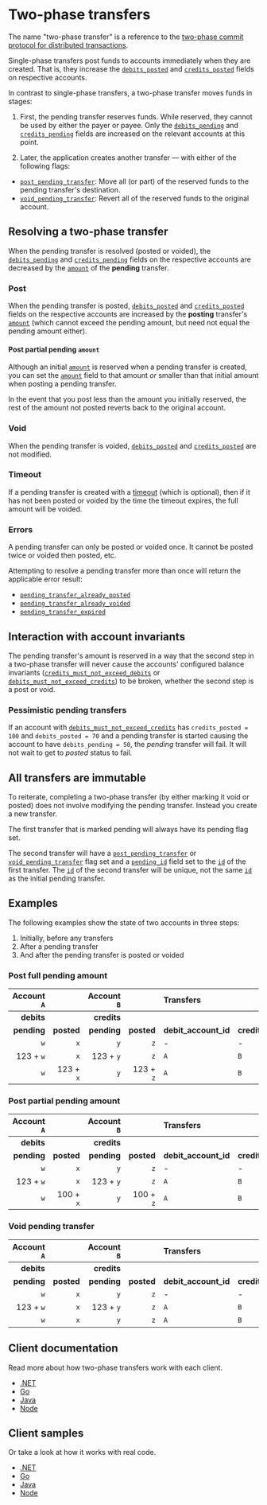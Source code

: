 # Two-phase transfers

The name "two-phase transfer" is a reference to the [two-phase commit
protocol for distributed
transactions](https://en.wikipedia.org/wiki/Two-phase_commit_protocol).

Single-phase transfers post funds to accounts immediately when they
are created. That is, they increase the
[`debits_posted`](../reference/accounts.md#debits_posted) and
[`credits_posted`](../reference/accounts.md#credits_posted) fields on
respective accounts.

In contrast to single-phase transfers, a two-phase transfer moves
funds in stages:

1. First, the pending transfer reserves funds. While reserved, they
cannot be used by either the payer or payee. Only the
[`debits_pending`](../reference/accounts.md#debits_pending) and
[`credits_pending`](../reference/accounts.md#credits_pending) fields are
increased on the relevant accounts at this point.

2. Later, the application creates another transfer — with either of
   the following flags:
* [`post_pending_transfer`](../reference/transfers.md#flagspost_pending_transfer): Move all (or part) of the reserved funds to the pending transfer's destination.
* [`void_pending_transfer`](../reference/transfers.md#flagsvoid_pending_transfer): Revert all of the reserved funds to the original account.

## Resolving a two-phase transfer

When the pending transfer is resolved (posted or voided), the
[`debits_pending`](../reference/accounts.md#debits_pending) and
[`credits_pending`](../reference/accounts.md#credits_pending) fields
on the respective accounts are decreased by the
[`amount`](../reference/transfers.md#amount) of the **pending** transfer.

### Post

When the pending transfer is posted,
[`debits_posted`](../reference/accounts.md#debits_posted) and
[`credits_posted`](../reference/accounts.md#credits_posted) fields on
the respective accounts are increased by the **posting** transfer's
[`amount`](../reference/transfers.md#amount) (which cannot exceed the
pending amount, but need not equal the pending amount either).

#### Post partial pending `amount`

Although an initial [`amount`](../reference/transfers.md#amount) is
reserved when a pending transfer is created, you can set the
[`amount`](../reference/transfers.md#amount) field to that amount *or*
smaller than that initial amount when posting a pending transfer.

In the event that you post less than the amount you initially
reserved, the rest of the amount not posted reverts back to the
original account.

### Void

When the pending transfer is voided,
[`debits_posted`](../reference/accounts.md#debits_posted) and
[`credits_posted`](../reference/accounts.md#credits_posted) are not
modified.

### Timeout

If a pending transfer is created with a [timeout](../reference/transfers.md#timeout) (which is optional),
then if it has not been posted or voided by the time the timeout
expires, the full amount will be voided.

### Errors

A pending transfer can only be posted or voided once. It cannot be
posted twice or voided then posted, etc.

Attempting to resolve a pending transfer more than once will return the applicable error result:
- [`pending_transfer_already_posted`](../reference/operations/create_transfers.md#pending_transfer_already_posted)
- [`pending_transfer_already_voided`](../reference/operations/create_transfers.md#pending_transfer_already_voided)
- [`pending_transfer_expired`](../reference/operations/create_transfers.md#pending_transfer_expired)

## Interaction with account invariants

The pending transfer's amount is reserved in a way that the second
step in a two-phase transfer will never cause the accounts' configured
balance invariants
([`credits_must_not_exceed_debits`](../reference/accounts.md#flagscredits_must_not_exceed_debits)
or
[`debits_must_not_exceed_credits`](../reference/accounts.md#flagsdebits_must_not_exceed_credits))
to be broken, whether the second step is a post or void.

### Pessimistic pending transfers

If an account with
[`debits_must_not_exceed_credits`](../reference/accounts.md#flagsdebits_must_not_exceed_credits)
has `credits_posted = 100` and `debits_posted = 70` and a pending
transfer is started causing the account to have `debits_pending = 50`,
the *pending* transfer will fail. It will not wait to get to *posted*
status to fail.

## All transfers are immutable

To reiterate, completing a two-phase transfer (by either marking it
void or posted) does not involve modifying the pending
transfer. Instead you create a new transfer.

The first transfer that is marked pending will always have its pending
flag set.

The second transfer will have a
[`post_pending_transfer`](../reference/transfers.md#flagspost_pending_transfer)
or
[`void_pending_transfer`](../reference/transfers.md#flagsvoid_pending_transfer)
flag set and a [`pending_id`](../reference/transfers.md#pending_id) field
set to the [`id`](../reference/transfers.md#id) of the first transfer. The
[`id`](../reference/transfers.md#id) of the second transfer will be
unique, not the same [`id`](../reference/transfers.md#id) as the initial
pending transfer.

## Examples

The following examples show the state of two accounts in three steps:

1. Initially, before any transfers
2. After a pending transfer
3. And after the pending transfer is posted or voided

### Post full pending amount

| Account `A` |            | Account `B` |            | Transfers            |                       |            |                         |
|------------:|-----------:|------------:|-----------:|:---------------------|:----------------------|-----------:|:------------------------|
|  **debits** |            | **credits** |            |                      |                       |            |                         |
| **pending** | **posted** | **pending** | **posted** | **debit_account_id** | **credit_account_id** | **amount** | **flags**               |
|         `w` |        `x` |         `y` |        `z` | -                    | -                     |          - | -                       |
|   123 + `w` |        `x` |   123 + `y` |        `z` | `A`                  | `B`                   |        123 | `pending`               |
|         `w` |  123 + `x` |         `y` |  123 + `z` | `A`                  | `B`                   |        123 | `post_pending_transfer` |

### Post partial pending amount

| Account `A` |            | Account `B` |            | Transfers            |                       |            |                         |
|------------:|-----------:|------------:|-----------:|:---------------------|:----------------------|-----------:|:------------------------|
|  **debits** |            | **credits** |            |                      |                       |            |                         |
| **pending** | **posted** | **pending** | **posted** | **debit_account_id** | **credit_account_id** | **amount** | **flags**               |
|         `w` |        `x` |         `y` |        `z` | -                    | -                     |          - | -                       |
|   123 + `w` |        `x` |   123 + `y` |        `z` | `A`                  | `B`                   |        123 | `pending`               |
|         `w` |  100 + `x` |         `y` |  100 + `z` | `A`                  | `B`                   |        100 | `post_pending_transfer` |

### Void pending transfer

| Account `A` |            | Account `B` |            | Transfers            |                       |            |                         |
|------------:|-----------:|------------:|-----------:|:---------------------|:----------------------|-----------:|:------------------------|
|  **debits** |            | **credits** |            |                      |                       |            |                         |
| **pending** | **posted** | **pending** | **posted** | **debit_account_id** | **credit_account_id** | **amount** | **flags**               |
|         `w` |        `x` |         `y` |        `z` | -                    | -                     |          - | -                       |
|   123 + `w` |        `x` |   123 + `y` |        `z` | `A`                  | `B`                   |        123 | `pending`               |
|         `w` |        `x` |         `y` |        `z` | `A`                  | `B`                   |        123 | `void_pending_transfer` |

## Client documentation

Read more about how two-phase transfers work with each client.

* [.NET](../clients/dotnet.md#two-phase-transfers)
* [Go](../clients/go.md#two-phase-transfers)
* [Java](../clients/java.md#two-phase-transfers)
* [Node](../clients/node.md#two-phase-transfers)

## Client samples

Or take a look at how it works with real code.

* [.NET](https://github.com/tigerbeetledb/tigerbeetle/blob/0.13.86/src/clients/dotnet/samples/two-phase/README.md)
* [Go](https://github.com/tigerbeetledb/tigerbeetle/blob/0.13.86/src/clients/go/samples/two-phase/README.md)
* [Java](https://github.com/tigerbeetledb/tigerbeetle/blob/0.13.86/src/clients/java/samples/two-phase/README.md)
* [Node](https://github.com/tigerbeetledb/tigerbeetle/blob/0.13.86/src/clients/node/samples/two-phase/README.md)
